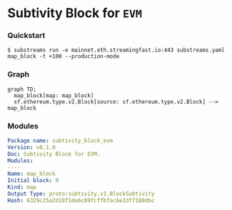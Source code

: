 # **Subtivity** Block for `EVM`

### Quickstart

```
$ substreams run -e mainnet.eth.streamingfast.io:443 substreams.yaml map_block -t +100 --production-mode
```

### Graph

```mermaid
graph TD;
  map_block[map: map_block]
  sf.ethereum.type.v2.Block[source: sf.ethereum.type.v2.Block] --> map_block
```

### Modules

```yaml
Package name: subtivity_block_evm
Version: v0.1.0
Doc: Subtivity Block for EVM.
Modules:
----
Name: map_block
Initial block: 0
Kind: map
Output Type: proto:subtivity.v1.BlockSubtivity
Hash: 6329c25a2d18f1de6c09fcffbfac6e33f7180dbc
```